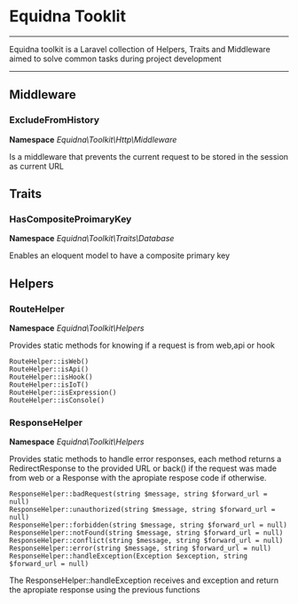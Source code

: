 # Equidna Tooklit

---

Equidna toolkit is a Laravel collection of Helpers, Traits and Middleware aimed to solve common tasks during project development

---

## Middleware

### ExcludeFromHistory

**Namespace** _Equidna\Toolkit\Http\Middleware_

Is a middleware that prevents the current request to be stored in the session as current URL

## Traits

### HasCompositeProimaryKey

**Namespace** _Equidna\Toolkit\Traits\Database_

Enables an eloquent model to have a composite primary key

## Helpers

### RouteHelper

**Namespace** _Equidna\Toolkit\Helpers_

Provides static methods for knowing if a request is from web,api or hook

```
RouteHelper::isWeb()
RouteHelper::isApi()
RouteHelper::isHook()
RouteHelper::isIoT()
RouteHelper::isExpression()
RouteHelper::isConsole()
```

### ResponseHelper

**Namespace** _Equidna\Toolkit\Helpers_

Provides static methods to handle error responses, each method returns a RedirectResponse to the provided URL or back() if the request was made from
web or a Response with the apropiate respose code if otherwise.

```
ResponseHelper::badRequest(string $message, string $forward_url = null)
ResponseHelper::unauthorized(string $message, string $forward_url = null)
ResponseHelper::forbidden(string $message, string $forward_url = null)
ResponseHelper::notFound(string $message, string $forward_url = null)
ResponseHelper::conflict(string $message, string $forward_url = null)
ResponseHelper::error(string $message, string $forward_url = null)
ResponseHelper::handleException(Exception $exception, string $forward_url = null)
```

The ResponseHelper::handleException receives and exception and return the apropiate response using the previous functions
